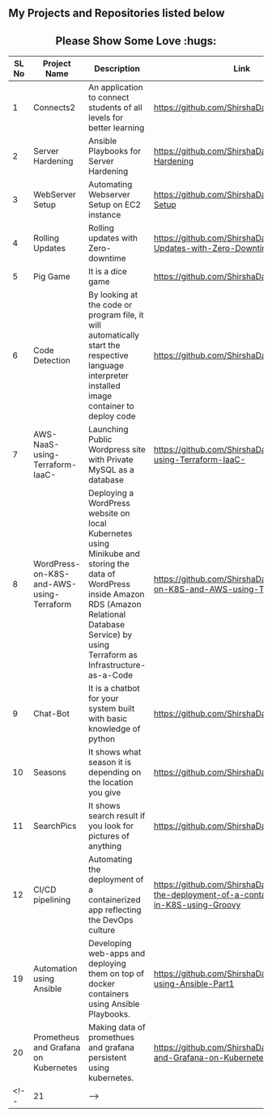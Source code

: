 ## My Projects and Repositories listed below

<h2 align="center">Please Show Some Love :hugs: </h2>

| SL No | Project Name | Description | Link | Tech Stack |
| ------ | ------------ | ------ | ----- | -------- |
| 1 | Connects2 | An application to connect students of all levels for better learning | https://github.com/ShirshaDatta/Connects-2 | Flutter,Nodejs,Expressjs,GCP services | 
| 2 | Server Hardening | Ansible Playbooks for Server Hardening | https://github.com/ShirshaDatta/Server-Hardening | Ansible,Docker,K8S,AWS |
| 3 | WebServer Setup | Automating Webserver Setup on EC2 instance | https://github.com/ShirshaDatta/Webserver-Setup | Ansible,API,Python,AWS |
| 4 | Rolling Updates | Rolling updates with Zero-downtime | https://github.com/ShirshaDatta/Rolling-Updates-with-Zero-Downtime | Jenkins, Docker, Kubernetes |
| 5 | Pig Game | It is a dice game | https://github.com/ShirshaDatta/Pig-Gme | HTML,CSS,JavaScript |
| 6 | Code Detection | By looking at the code or program file, it will automatically start the respective language interpreter installed image container to deploy code | https://github.com/ShirshaDatta/ass2 | Jenkins, Docker |
| 7 | AWS-NaaS-using-Terraform-IaaC- | Launching Public Wordpress site with Private MySQL as a database | https://github.com/ShirshaDatta/AWS-NaaS-using-Terraform-IaaC- | AWS, Terraform, WordPress, MySQL|
| 8 | WordPress-on-K8S-and-AWS-using-Terraform | Deploying a WordPress website on local Kubernetes using Minikube and storing the data of WordPress inside Amazon RDS (Amazon Relational Database Service) by using Terraform as Infrastructure-as-a-Code | https://github.com/ShirshaDatta/WordPress-on-K8S-and-AWS-using-Terraform | AWS, Terraform, WordPress, MySQL|
| 9 | Chat-Bot | It is a chatbot for your system built with basic knowledge of python| https://github.com/ShirshaDatta/ChatBot | Python, API, Docker
| 10 | Seasons | It shows what season it is depending on the location you give | https://github.com/ShirshaDatta/Seasons | ReactJS
| 11 | SearchPics | It shows search result if you look for pictures of anything | https://github.com/ShirshaDatta/SearchPics | ReactJS, API
| 12 | CI/CD pipelining | Automating the deployment of a containerized app reflecting the DevOps culture | https://github.com/ShirshaDatta/Automating-the-deployment-of-a-containerized-app-in-K8S-using-Groovy | Jenkins, Groovy, Docker,K8S
| 19 | Automation using Ansible | Developing web-apps and deploying them on top of docker containers using Ansible Playbooks. | https://github.com/ShirshaDatta/Automation-using-Ansible-Part1 | Ansible Playbook, Docker
| 20 | Prometheus and Grafana on Kubernetes | Making data of promethues and grafana persistent using kubernetes. | https://github.com/ShirshaDatta/Prometheus-and-Grafana-on-Kubernetes | Prometheus, Grafana, K8S'
<!-- | 21 | -->
